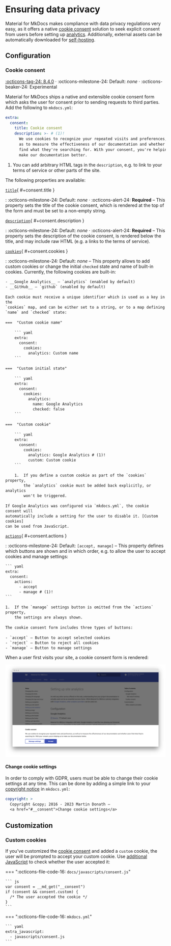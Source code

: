 # Ensuring data privacy

Material for MkDocs makes compliance with data privacy regulations very easy,
as it offers a native [cookie consent] solution to seek explicit consent from
users before setting up [analytics]. Additionally, external assets can be
automatically downloaded for [self-hosting].

[cookie consent]: #cookie-consent
[analytics]: setting-up-site-analytics.md
[self-hosting]: #built-in-privacy-plugin

## Configuration

### Cookie consent

[:octicons-tag-24: 8.4.0][cookie consent support] ·
:octicons-milestone-24: Default: _none_ ·
:octicons-beaker-24: Experimental

Material for MkDocs ships a native and extensible cookie consent form which
asks the user for consent prior to sending requests to third parties. Add the
following to `mkdocs.yml`:

```yaml
extra:
  consent:
    title: Cookie consent
    description: >- # (1)!
      We use cookies to recognize your repeated visits and preferences, as well
      as to measure the effectiveness of our documentation and whether users
      find what they're searching for. With your consent, you're helping us to
      make our documentation better.
```

1.  You can add arbitrary HTML tags in the `description`, e.g. to link to your
    terms of service or other parts of the site.

The following properties are available:

[`title`](#+consent.title){ #+consent.title }

: :octicons-milestone-24: Default: _none_ · :octicons-alert-24: **Required** –
This property sets the title of the cookie consent, which is rendered at the
top of the form and must be set to a non-empty string.

[`description`](#+consent.description){ #+consent.description }

: :octicons-milestone-24: Default: _none_ · :octicons-alert-24: **Required** –
This property sets the description of the cookie consent, is rendered below
the title, and may include raw HTML (e.g. a links to the terms of service).

[`cookies`](#+consent.cookies){ #+consent.cookies }

: :octicons-milestone-24: Default: _none_ – This property allows to add custom
cookies or change the initial `checked` state and name of built-in cookies.
Currently, the following cookies are built-in:

    - __Google Analytics__ – `analytics` (enabled by default)
    - __GitHub__ – `github` (enabled by default)

    Each cookie must receive a unique identifier which is used as a key in the
    `cookies` map, and can be either set to a string, or to a map defining
    `name` and `checked` state:

    ===  "Custom cookie name"

        ``` yaml
        extra:
          consent:
            cookies:
              analytics: Custom name
        ```

    ===  "Custom initial state"

        ``` yaml
        extra:
          consent:
            cookies:
              analytics:
                name: Google Analytics
                checked: false
        ```

    ===  "Custom cookie"

        ``` yaml
        extra:
          consent:
            cookies:
              analytics: Google Analytics # (1)!
              custom: Custom cookie
        ```

        1.  If you define a custom cookie as part of the `cookies` property,
            the `analytics` cookie must be added back explicitly, or analytics
            won't be triggered.

    If Google Analytics was configured via `mkdocs.yml`, the cookie consent will
    automatically include a setting for the user to disable it. [Custom cookies]
    can be used from JavaScript.

[`actions`](#+consent.actions){ #+consent.actions }

: :octicons-milestone-24: Default: `[accept, manage]` – This property defines
which buttons are shown and in which order, e.g. to allow the user to accept
cookies and manage settings:

    ``` yaml
    extra:
      consent:
        actions:
          - accept
          - manage # (1)!
    ```

    1.  If the `manage` settings button is omitted from the `actions` property,
        the settings are always shown.

    The cookie consent form includes three types of buttons:

    - `accept` – Button to accept selected cookies
    - `reject` – Button to reject all cookies
    - `manage` – Button to manage settings

When a user first visits your site, a cookie consent form is rendered:

[![Cookie consent enabled]][cookie consent enabled]

[custom cookies]: #custom-cookies
[cookie consent support]: https://github.com/squidfunk/mkdocs-material/releases/tag/8.4.0
[cookie consent enabled]: ../assets/screenshots/consent.png

#### Change cookie settings

In order to comply with GDPR, users must be able to change their cookie settings
at any time. This can be done by adding a simple link to your [copyright notice]
in `mkdocs.yml`:

```yaml
copyright: >
  Copyright &copy; 2016 - 2023 Martin Donath –
  <a href="#__consent">Change cookie settings</a>
```

[copyright notice]: setting-up-the-footer.md#copyright-notice

## Customization

### Custom cookies

If you've customized the [cookie consent] and added a `custom` cookie, the user
will be prompted to accept your custom cookie. Use [additional JavaScript] to
check whether the user accepted it:

=== ":octicons-file-code-16: `docs/javascripts/consent.js`"

    ``` js
    var consent = __md_get("__consent")
    if (consent && consent.custom) {
      /* The user accepted the cookie */
    }
    ```

=== ":octicons-file-code-16: `mkdocs.yml`"

    ``` yaml
    extra_javascript:
      - javascripts/consent.js
    ```

[additional javascript]: ../customization.md#additional-javascript
